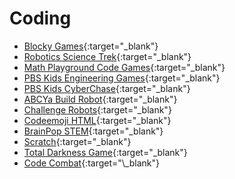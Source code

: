 # Coding

- [Blocky Games](https://blockly.games/){:target="\_blank"}
- [Robotics Science Trek](https://www.pbs.org/video/science-trek-robotics/){:target="\_blank"}
- [Math Playground Code Games](https://www.mathplayground.com/index_coder.html){:target="\_blank"}
- [PBS Kids Engineering Games](https://pbskids.org/games/engineering/){:target="\_blank"}
- [PBS Kids CyberChase](https://pbskids.org/cyberchase/games){:target="\_blank"}
- [ABCYa Build Robot](https://www.abcya.com/games/make_a_robot){:target="\_blank"}
- [Challenge Robots](https://www.nationalgeographic.org/interactive/challenge-robots/){:target="\_blank"}
- [Codeemoji HTML](https://www.codemoji.com/lessons/html/beginner/1.php){:target="\_blank"}
- [BrainPop STEM](https://www.brainpop.com/stem/){:target="\_blank"}
- [Scratch](https://scratch.mit.edu/){:target="\_blank"}
- [Total Darkness Game](https://totaldarkness.sciencemuseum.org.uk/){:target="\_blank"}
- [Code Combat](https://codecombat.com/play/level/dungeons-of-kithgard?){:target="\_blank"}
